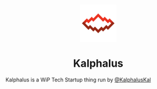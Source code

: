 <div align="center">
    <img src="https://raw.githubusercontent.com/Kalphalus/.github/b5d7aa9ff559551d667678650a05ddf1be690078/profile/assets/KALPHALUS.png" height="20%" width="20%">

  <h1>Kalphalus</h1>
</div>

Kalphalus is a WiP Tech Startup thing run by [@KalphalusKal](https://www.github.com/KalphalusKal)
